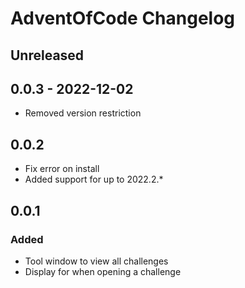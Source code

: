 # AdventOfCode Changelog

## Unreleased

## 0.0.3 - 2022-12-02
- Removed version restriction

## 0.0.2
- Fix error on install
- Added support for up to 2022.2.*

## 0.0.1

### Added
- Tool window to view all challenges
- Display for when opening a challenge

